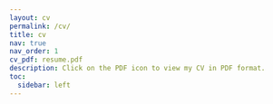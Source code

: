 ```yaml
---
layout: cv
permalink: /cv/
title: cv
nav: true
nav_order: 1
cv_pdf: resume.pdf
description: Click on the PDF icon to view my CV in PDF format.
toc:
  sidebar: left
---
```

